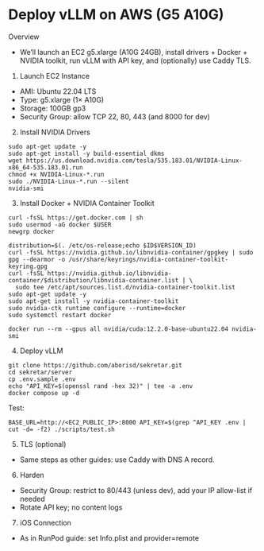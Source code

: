 Deploy vLLM on AWS (G5 A10G)
============================

Overview
- We’ll launch an EC2 g5.xlarge (A10G 24GB), install drivers + Docker + NVIDIA toolkit, run vLLM with API key, and (optionally) use Caddy TLS.

1) Launch EC2 Instance
- AMI: Ubuntu 22.04 LTS
- Type: g5.xlarge (1× A10G)
- Storage: 100GB gp3
- Security Group: allow TCP 22, 80, 443 (and 8000 for dev)

2) Install NVIDIA Drivers
```
sudo apt-get update -y
sudo apt-get install -y build-essential dkms
wget https://us.download.nvidia.com/tesla/535.183.01/NVIDIA-Linux-x86_64-535.183.01.run
chmod +x NVIDIA-Linux-*.run
sudo ./NVIDIA-Linux-*.run --silent
nvidia-smi
```

3) Install Docker + NVIDIA Container Toolkit
```
curl -fsSL https://get.docker.com | sh
sudo usermod -aG docker $USER
newgrp docker

distribution=$(. /etc/os-release;echo $ID$VERSION_ID)
curl -fsSL https://nvidia.github.io/libnvidia-container/gpgkey | sudo gpg --dearmor -o /usr/share/keyrings/nvidia-container-toolkit-keyring.gpg
curl -fsSL https://nvidia.github.io/libnvidia-container/$distribution/libnvidia-container.list | \
  sudo tee /etc/apt/sources.list.d/nvidia-container-toolkit.list
sudo apt-get update -y
sudo apt-get install -y nvidia-container-toolkit
sudo nvidia-ctk runtime configure --runtime=docker
sudo systemctl restart docker

docker run --rm --gpus all nvidia/cuda:12.2.0-base-ubuntu22.04 nvidia-smi
```

4) Deploy vLLM
```
git clone https://github.com/aborisd/sekretar.git
cd sekretar/server
cp .env.sample .env
echo "API_KEY=$(openssl rand -hex 32)" | tee -a .env
docker compose up -d
```
Test:
```
BASE_URL=http://<EC2_PUBLIC_IP>:8000 API_KEY=$(grep ^API_KEY .env | cut -d= -f2) ./scripts/test.sh
```

5) TLS (optional)
- Same steps as other guides: use Caddy with DNS A record.

6) Harden
- Security Group: restrict to 80/443 (unless dev), add your IP allow-list if needed
- Rotate API key; no content logs

7) iOS Connection
- As in RunPod guide: set Info.plist and provider=remote

